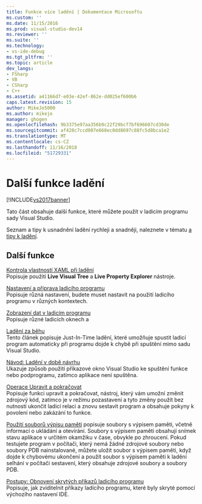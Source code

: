 ```yaml
---
title: Funkce více ladění | Dokumentace Microsoftu
ms.custom: ''
ms.date: 11/15/2016
ms.prod: visual-studio-dev14
ms.reviewer: ''
ms.suite: ''
ms.technology:
- vs-ide-debug
ms.tgt_pltfrm: ''
ms.topic: article
dev_langs:
- FSharp
- VB
- CSharp
- C++
ms.assetid: a41166d7-e03e-42ef-862e-dd025ef600b6
caps.latest.revision: 15
author: MikeJo5000
ms.author: mikejo
manager: ghogen
ms.openlocfilehash: 9b3375e97aa356b9c22f29bcf7bf696607cd30de
ms.sourcegitcommit: af428c7ccd007e668ec0dd8697c88fc5d8bca1e2
ms.translationtype: MT
ms.contentlocale: cs-CZ
ms.lasthandoff: 11/16/2018
ms.locfileid: "51729331"
---
```

# <a name="more-debugging-features"></a>Další funkce ladění
[!INCLUDE[vs2017banner](../includes/vs2017banner.md)]

Tato část obsahuje další funkce, které můžete použít v ladicím programu sady Visual Studio.  
  
 Seznam a tipy k usnadnění ladění rychleji a snadněji, naleznete v tématu [a tipy k ladění](http://blogs.msdn.com/b/visualstudio/archive/2015/05/22/debugging-tips-and-tricks.aspx).  
  
## <a name="additional-features"></a>Další funkce  
 [Kontrola vlastností XAML při ladění](../debugger/inspect-xaml-properties-while-debugging.md)  
 Popisuje použití **Live Visual Tree** a **Live Property Explorer** nástroje.  
  
 [Nastavení a příprava ladicího programu](../debugger/debugger-settings-and-preparation.md)  
 Popisuje různá nastavení, budete muset nastavit na použití ladicího programu v různých kontextech.  
  
 [Zobrazení dat v ladicím programu](../debugger/viewing-data-in-the-debugger.md)  
 Popisuje různé ladicích oknech a  
  
 [Ladění za běhu](../debugger/just-in-time-debugging-in-visual-studio.md)  
 Tento článek popisuje Just-In-Time ladění, které umožňuje spustit ladicí program automaticky při programu dojde k chybě při spuštění mimo sadu Visual Studio.  
  
 [Návod: Ladění v době návrhu](../debugger/walkthrough-debugging-at-design-time.md)  
 Ukazuje způsob použití příkazové okno Visual Studio ke spuštění funkce nebo podprogramu, zatímco aplikace není spuštěna. 
  
 [Operace Upravit a pokračovat](../debugger/edit-and-continue.md)  
 Popisuje funkci upravit a pokračovat, nástroj, který vám umožní změnit zdrojový kód, zatímco je v režimu pozastavení a tyto změny použít bez nutnosti ukončit ladicí relaci a znovu sestavit program a obsahuje pokyny k povolení nebo zakázání to funkce.  
  
 [Použití souborů výpisu paměti](../debugger/using-dump-files.md) popisuje soubory s výpisem paměti, včetně informací o ukládání a otevírání. Soubory s výpisem paměti obsahují snímek stavu aplikace v určitém okamžiku v čase, obvykle po zhroucení. Pokud testujete program v počítači, který nemá žádné zdrojové soubory nebo soubory PDB nainstalované, můžete uložit soubor s výpisem paměti, když dojde k chybovému ukončení a použít soubor s výpisem paměti k ladění selhání v počítači sestavení, který obsahuje zdrojové soubory a soubory PDB. 
  
 [Postupy: Obnovení skrytých příkazů ladicího programu](../debugger/how-to-restore-hidden-debugger-commands.md)  
 Popisuje, jak zviditelnit příkazy ladícího programu, které byly skryté pomocí výchozího nastavení IDE.



